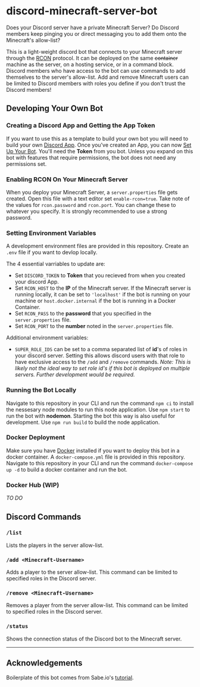 # discord-minecraft-server-bot

Does your Discord server have a private Minecraft Server? Do Discord members keep pinging you or direct messaging you to add them onto the Minecraft's allow-list?

This is a light-weight discord bot that connects to your Minecraft server through the [RCON](https://wiki.vg/RCON#:~:text=RCON%20is%20a%20protocol%20that,Source%20RCON%20protocol%20for%20Minecraft.) protocol. It can be deployed on the same ~~container~~ machine as the server, on a hosting service, or in a command block. Discord members who have access to the bot can use commands to add themselves to the server's allow-list. Add and remove Minecraft users can be limited to Discord members with roles you define if you don't trust the Discord members!


## Developing Your Own Bot

### Creating a Discord App and Getting the App Token
If you want to use this as a template to build your own bot you will need to build your own [Discord App](https://discord.com/developers/docs/getting-started). Once you've created an App, you can now [Set Up Your Bot](https://discordjs.guide/preparations/setting-up-a-bot-application.html#what-is-a-token-anyway). You'll need the **Token** from you bot. Unless you expand on this bot with features that require permissions, the bot does not need any permissions set.


### Enabling RCON On Your Minecraft Server
When you deploy your Minecraft Server, a `server.properties` file gets created. Open this file with a text editor set `enable-rcon=true`. Take note of the values for `rcon.password` and `rcon.port`. You can change these to whatever you specify. It is strongly recommended to use a strong password.


### Setting Environment Variables
A development environment files are provided in this repository. Create an `.env` file if you want to devlop locally. 

The 4 essential varriables to update are:

* Set `DISCORD_TOKEN` to **Token** that you recieved from when you created your discord App.
* Set `RCON_HOST` to the **IP** of the Minecraft server. If the Minecraft server is running locally, it can be set to `'localhost'` if the bot is running on your machine or `host.docker.internal` if the bot is running in a Docker Container.
* Set `RCON_PASS` to the **password** that you specified in the `server.properties` file.
* Set `RCON_PORT` to the **number** noted in the `server.properties` file.

Additional environment variables:

* `SUPER_ROLE_IDS` can be set to a comma separated list of **id**'s of roles in your discord server. Setting this allows discord users with that role to have exclusive access to the `/add` and `/remove` commands. *Note: This is likely not the ideal way to set role id's if this bot is deployed on multiple servers. Further development would be required.*


### Running the Bot Locally
Navigate to this repository in your CLI and run the command  `npm ci` to install the nessesary node modules to run this node application. Use `npm start` to run the bot with **nodemon**. Starting the bot this way is also useful for development. Use `npm run build` to build the node application.


### Docker Deployment
Make sure you have [Docker](https://www.docker.com/) installed if you want to deploy this bot in a docker container. A `docker-compose.yml` file is provided in this repository. Navigate to this repository in your CLI and run the command  `docker-compose up -d` to build a docker container and run the bot.

### Docker Hub (WIP)
*TO DO*

## Discord Commands

### ```/list ```
Lists the players in the server allow-list.

### ```/add <Minecraft-Username>```
Adds a player to the server allow-list. This command can be limited to specified roles in the Discord server.

### ```/remove <Minecraft-Username>```
Removes a player from the server allow-list. This command can be limited to specified roles in the Discord server.

### ```/status ```
Shows the connection status of the Discord bot to the Minecraft server.

---
## Acknowledgements
Boilerplate of this bot comes from Sabe.io's [tutorial](https://sabe.io/tutorials/how-to-build-discord-bot-typescript).